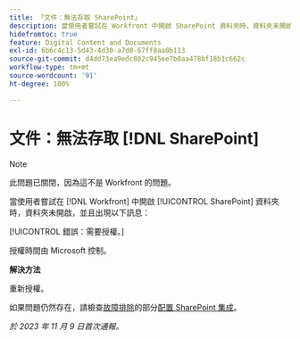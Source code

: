 ```yaml
---
title: 「文件：無法存取 SharePoint」
description: 當使用者嘗試在 Workfront 中開啟 SharePoint 資料夾時，資料夾未開啟，並且出現一則訊息。
hidefromtoc: true
feature: Digital Content and Documents
exl-id: 6b6c4c13-5d43-4d30-a7d0-67ff8aa0b113
source-git-commit: d4dd73ea9edc802c945ee7b8aa478bf18b1c662c
workflow-type: tm+mt
source-wordcount: '91'
ht-degree: 100%

---
```


# 文件：無法存取 [!DNL SharePoint]

<!--WF and WFP, article live for workaround-->

>[!NOTE]
>
>此問題已關閉，因為這不是 Workfront 的問題。

當使用者嘗試在 [!DNL Workfront] 中開啟 [!UICONTROL SharePoint] 資料夾時，資料夾未開啟，並且出現以下訊息：

[!UICONTROL 錯誤：需要授權。]

授權時間由 Microsoft 控制。

**解決方法**

重新授權。

如果問題仍然存在，請檢查[故障排除](https://experienceleague.adobe.com/docs/workfront/using/administration-and-setup/configure-integrations/configure-sharepoint-integration.html#troubleshooting)的部分[配置 SharePoint 集成](https://experienceleague.adobe.com/docs/workfront/using/administration-and-setup/configure-integrations/configure-sharepoint-integration.html)。

_於 2023 年 11 月 9 日首次通報。_
